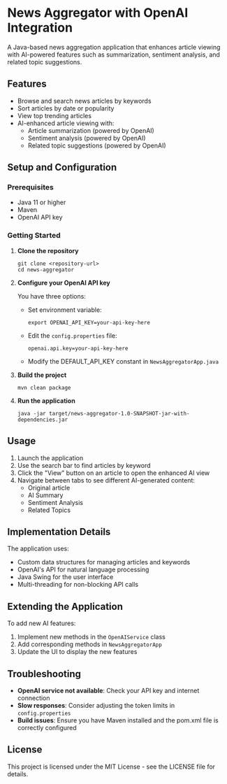 # News Aggregator with OpenAI Integration

A Java-based news aggregation application that enhances article viewing with AI-powered features such as summarization, sentiment analysis, and related topic suggestions.

## Features

- Browse and search news articles by keywords
- Sort articles by date or popularity
- View top trending articles
- AI-enhanced article viewing with:
  - Article summarization (powered by OpenAI)
  - Sentiment analysis (powered by OpenAI)
  - Related topic suggestions (powered by OpenAI)

## Setup and Configuration

### Prerequisites

- Java 11 or higher
- Maven
- OpenAI API key

### Getting Started

1. **Clone the repository**
   ```
   git clone <repository-url>
   cd news-aggregator
   ```

2. **Configure your OpenAI API key**

   You have three options:
   
   - Set environment variable:
     ```
     export OPENAI_API_KEY=your-api-key-here
     ```
   
   - Edit the `config.properties` file:
     ```
     openai.api.key=your-api-key-here
     ```
   
   - Modify the DEFAULT_API_KEY constant in `NewsAggregatorApp.java`

3. **Build the project**
   ```
   mvn clean package
   ```

4. **Run the application**
   ```
   java -jar target/news-aggregator-1.0-SNAPSHOT-jar-with-dependencies.jar
   ```

## Usage

1. Launch the application
2. Use the search bar to find articles by keyword
3. Click the "View" button on an article to open the enhanced AI view
4. Navigate between tabs to see different AI-generated content:
   - Original article
   - AI Summary
   - Sentiment Analysis
   - Related Topics

## Implementation Details

The application uses:
- Custom data structures for managing articles and keywords
- OpenAI's API for natural language processing
- Java Swing for the user interface
- Multi-threading for non-blocking API calls

## Extending the Application

To add new AI features:
1. Implement new methods in the `OpenAIService` class
2. Add corresponding methods in `NewsAggregatorApp`
3. Update the UI to display the new features

## Troubleshooting

- **OpenAI service not available**: Check your API key and internet connection
- **Slow responses**: Consider adjusting the token limits in `config.properties`
- **Build issues**: Ensure you have Maven installed and the pom.xml file is correctly configured

## License

This project is licensed under the MIT License - see the LICENSE file for details.
